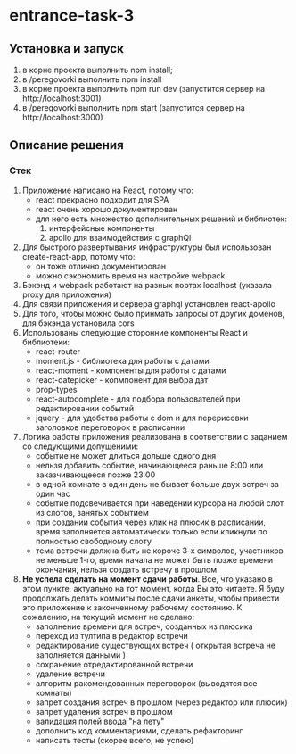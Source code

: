 # entrance-task-3

## Установка и запуск

1. в корне проекта выполнить npm install;
2. в /peregovorki выполнить npm install
3. в корне проекта выполнить npm run dev (запустится сервер на http://localhost:3001)
4. в /peregovorki выполнить npm start (запустится сервер на http://localhost:3000)

## Описание решения

### Стек

1. Приложение написано на React, потому что:
	* react прекрасно подходит для SPA
	* react очень хорошо документирован
	* для него есть множество дополнительных решений и библиотек:
		1. интерфейсные компоненты
		2. apollo для взаимодействия с graphQl
2. Для быстрого развертывания инфраструктуры был использован create-react-app, потому что:
	* он тоже отлично документирован
	* можно сэкономить время на настройке webpack
3. Бэкэнд и webpack работают на разных портах localhost (указала proxy для приложения)
4. Для связи приложения и сервера graphql установлен react-apollo 
5. Для того, чтобы можно было принмать запросы от других доменов, для бэкэнда установила cors
6. Использованы следующие сторонние компоненты React и библиотеки: 
	* react-router
	* moment.js - библиотека для работы с датами 
	* react-moment - компоненты для работы с датами 
	* react-datepicker - копмпонент для выбра дат 
	* prop-types
	* react-autocomplete - для подбора пользователей при редактировании событий
	* jquery - для удобства работы с dom и для перерисовки заголовков переговорок в расписании
7. Логика работы приложения реализована в соответствии с заданием со следующими допущеними: 
    * событие не может длиться дольше одного дня
    * нельзя добавить событие, начинающееся раньше 8:00 или заказчивающееся позже 23:00
    * в одной комнате в один день не бывает больше двух встреч за один час
    * событие подсвечивается при наведении курсора на любой слот из слотов, занятых событием
    * при создании события через клик на плюсик в расписании, время заполняется
    автоматически только если кликнули по полностью свободному слоту
    * тема встречи должна быть не короче 3-х символов, участников не меньше 1-го, время начала не может быть позже времени окончания, нельзя создать встречу в прошлом
8. **Не успела сделать на момент сдачи работы**. Все, что указано в этом пункте, актуально на тот момент, когда Вы это читаете. Я буду продолжать делать коммиты после сдачи анкеты, чтобы привести это приложение к законченному рабочему состоянию. К сожалению, на текущий момент не сделано:
    * заполнение времени для встреч, созданных из плюсика
    * переход из тултипа в редактор встречи
    * редактирование существующих встреч ( открытая встреча не заполняется данными )
    * сохранение отредактированной встречи
    * удаление встречи
    * алгоритм ракомендованных переговорок (выводятся все комнаты)
    * запрет создания встреч в прошлом (через редактор или плюсик)
    * запрет удаления встреч в прошлом
    * валидация полей ввода "на лету"
    * дополнить код комментариями, сделать рефакторинг
    * написать тесты (скорее всего, не успею)
